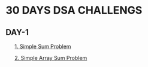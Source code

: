 # 30 DAYS DSA CHALLENGS
<h2>DAY-1</h2>
<ol><a href="https://github.com/99monisha/30-dAYS-dSA-cHALLENGS/blob/master/solveme.cpp">1. Simple Sum Problem</a></ol>
<ol><a href="https://github.com/99monisha/30-dAYS-dSA-cHALLENGS/blob/master/SimpleArraySum.cpp">2. Simple Array Sum Problem</a></ol>

